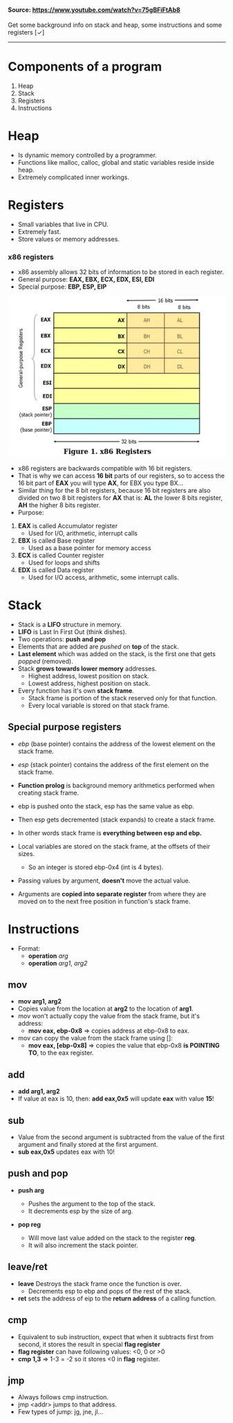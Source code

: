 #### Source: https://www.youtube.com/watch?v=75gBFiFtAb8

Get some background info on stack and heap, some instructions and some registers [✓]

---

# Components of a program

1. Heap
2. Stack
3. Registers
4. Instructions

# Heap

- Is dynamic memory controlled by a programmer.
- Functions like malloc, calloc, global and static variables reside inside heap.
- Extremely complicated inner workings.


# Registers

- Small variables that live in CPU.
- Extremely fast.
- Store values or memory addresses.

### x86 registers

- x86 assembly allows 32 bits of information to be stored in each register.
- General purpose: __EAX, EBX, ECX, EDX, ESI, EDI__
- Special purpose: __EBP, ESP, EIP__

![x86registers](../../res/scr/registers.png)

- x86 registers are backwards compatible with 16 bit registers.
- That is why we can access __16 bit__ parts of our registers, so to access the 16 bit part of __EAX__ you will type __AX__, for EBX you type BX...
- Similar thing for the 8 bit registers, because 16 bit registers are also divided on two 8 bit registers for __AX__ that is: __AL__ the lower 8 bits register, __AH__ the higher 8 bits register.
- Purpose:
1. __EAX__ is called Accumulator register
    - Used for I/O, arithmetic, interrupt calls
2. __EBX__ is called Base register
    - Used as a base pointer for memory access
3. __ECX__ is called Counter register
    - Used for loops and shifts
4. __EDX__ is called Data register
    - Used for I/O access, arithmetic, some interrupt calls.

# Stack

- Stack is a __LIFO__ structure in memory.
- __LIFO__ is Last In First Out (think dishes).
- Two operations: __push and pop__
- Elements that are added are *pushed* on __top__ of the stack.
- __Last element__ which was added on the stack, is the first one that gets *popped* (removed).
- Stack __grows towards lower memory__ addresses.
    - Highest address, lowest position on stack.
    - Lowest address, highest position on stack.
- Every function has it's own __stack frame__.
    - Stack frame is portion of the stack reserved only for that function.
    - Every local variable is stored on that stack frame.

## Special purpose registers

- *ebp* (base pointer) contains the address of the lowest element on the stack frame.
- *esp* (stack pointer) contains the address of the first element on the stack frame.

- __Function prolog__ is background memory arithmetics performed when creating stack frame.
- ebp is pushed onto the stack, esp has the same value as ebp.
- Then esp gets decremented (stack expands) to create a stack frame.
- In other words stack frame is __everything between esp and ebp.__
- Local variables are stored on the stack frame, at the offsets of their sizes.
    - So an integer is stored ebp-0x4 (int is 4 bytes).
- Passing values by argument, __doesn't__ move the actual value.
- Arguments are __copied into separate register__ from where they are moved on to the next free position in function's stack frame.

# Instructions

- Format:
    - __operation__ *arg*
    - __operation__ *arg1*, *arg2*

## mov

- __mov arg1, arg2__
- Copies value from the location at __arg2__ to the location of __arg1__.
- mov won't actually copy the value from the stack frame, but it's address:
    - __mov eax, ebp-0x8__ => copies address at ebp-0x8 to eax.
- mov can copy the value from the stack frame using []:
    - __mov eax, [ebp-0x8]__ => copies the value that ebp-0x8 __is POINTING TO__, to the eax register.

## add

- __add arg1, arg2__
- If value at eax is 10, then: __add eax,0x5__ will update __eax__ with value __15__!

## sub

- Value from the second argument is subtracted from the value of the first argument and finally stored at the first argument.
- __sub eax,0x5__ updates eax with 10!

## push and pop

- __push arg__
    - Pushes the argument to the top of the stack.
    - It decrements esp by the size of arg.

- __pop reg__
    - Will move last value added on the stack to the register __reg__.
    - It will also increment the stack pointer.

## leave/ret

- __leave__ Destroys the stack frame once the function is over.
    - Decrements esp to ebp and pops of the rest of the stack.
- __ret__ sets the address of eip to the __return address__ of a calling function.

## cmp

- Equivalent to sub instruction, expect that when it subtracts first from second, it stores the result in special __flag register__
- __flag register__ can have following values: \<0, 0 or \>0 
- __cmp 1,3__ => 1-3 = -2 so it stores \<0 in __flag__ register.

## jmp

- Always follows cmp instruction.
- jmp \<addr> jumps to that address.
- Few types of jump: jg, jne, jl...
